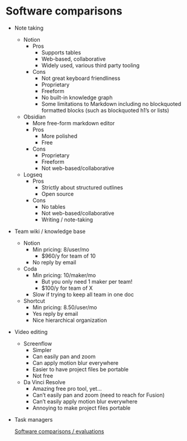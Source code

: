 # Software comparisons

- Note taking
    - Notion
        - Pros
            - Supports tables
            - Web-based, collaborative
            - Widely used, various third party tooling
        - Cons
            - Not great keyboard friendliness
            - Proprietary
            - Freeform
            - No built-in knowledge graph
            - Some limitations to Markdown including no blockquoted formatted blocks (such as blockquoted h1’s or lists)
    - Obsidian
        - More free-form markdown editor
        - Pros
            - More polished
            - Free
        - Cons
            - Proprietary
            - Freeform
            - Not web-based/collaborative
    - Logseq
        - Pros
            - Strictly about structured outlines
            - Open source
        - Cons
            - No tables
            - Not web-based/collaborative
            - Writing / note-taking
- Team wiki / knowledge base
    - Notion
        - Min pricing: 8/user/mo
            - $960/y for team of 10
        - No reply by email
    - Coda
        - Min pricing: 10/maker/mo
            - But you only need 1 maker per team!
            - $100/y for team of X
        - Slow if trying to keep all team in one doc
    - Shortcut
        - Min pricing: 8.50/user/mo
        - Yes reply by email
        - Nice hierarchical organization
- Video editing
    - Screenflow
        - Simpler
        - Can easily pan and zoom
        - Can apply motion blur everywhere
        - Easier to have project files be portable
        - Not free
    - Da Vinci Resolve
        - Amazing free pro tool, yet…
        - Can’t easily pan and zoom (need to reach for Fusion)
        - Can’t easily apply motion blur everywhere
        - Annoying to make project files portable
- Task managers
    
    [Software comparisons / evaluations](https://docs.google.com/spreadsheets/d/1mufZ-Hf-Dl0DuLDSW1M5qbPy4cUAeH4qfieDdIsUkxU/edit?usp=drivesdk)